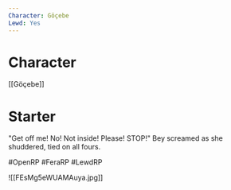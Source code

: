 ```yaml
---
Character: Göçebe
Lewd: Yes
---
```

# Character
[[Göçebe]]

# Starter
"Get off me! No! Not inside! Please! STOP!" Bey screamed as she shuddered, tied on all fours. 

#OpenRP #FeraRP #LewdRP 

![[FEsMg5eWUAMAuya.jpg]]